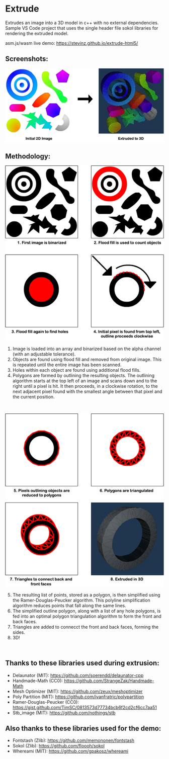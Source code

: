 # Extrude

Extrudes an image into a 3D model in c++ with no external dependencies. Sample VS Code project that uses the single header file sokol libraries for rendering the extruded model.

asm.js/wasm live demo: https://stevinz.github.io/extrude-html5/

## Screenshots:

<p align="center"><img src="images/extruded.png" /></p>

## Methodology:

<p align="center"><img src="images/method.png" /></p>

1. Image is loaded into an array and binarized based on the alpha channel (with an adjustable tolerance). 
2. Objects are found using flood fill and removed from original image. This is repeated until the entire image has been scanned.
3. Holes within each object are found using additional flood fills. 
4. Polygons are formed by outlining the resulting objects. The outlining algorithm starts at the top left of an image and scans down and to the right until a pixel is hit. It then proceeds, in a clockwise rotation, to the next adjacent pixel found with the smallest angle between that pixel and the current position.  

<br>

<p align="center"><img src="images/method2.png" /></p>

5. The resulting list of points, stored as a polygon, is then simplified using the Ramer-Douglas-Peucker algorithm. This polyline simplification algorithm reduces points that fall along the same lines.
6. The simplified outline polygon, along with a list of any hole polygons, is fed into an optimal polygon triangulation algorithm to form the front and back faces. 
7. Triangles are added to connecct the front and back faces, forming the sides. 
8. 3D!  

<br>

## Thanks to these libraries used during extrusion:

- Delaunator (MIT): https://github.com/soerendd/delaunator-cpp
- Handmade-Math (CC0): https://github.com/StrangeZak/Handmade-Math
- Mesh Optimizer (MIT): https://github.com/zeux/meshoptimizer 
- Poly Partition (MIT): https://github.com/ivanfratric/polypartition
- Ramer-Douglas-Peucker (CC0): https://gist.github.com/TimSC/0813573d77734bcb6f2cd2cf6cc7aa51
- Stb_image (MIT): https://github.com/nothings/stb

## Also thanks to these libraries used for the demo:

- Fontstash (Zlib): https://github.com/memononen/fontstash
- Sokol (Zlib): https://github.com/floooh/sokol
- Whereami (MIT): https://github.com/gpakosz/whereami